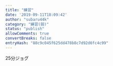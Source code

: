 ```yaml
---
title: "練習"
date: '2019-09-11T18:09:42'
author: "subaru44k"
category: "練習(弱)"
status: "publish"
allowComments: true
convertBreaks: false
entryHash: "88c9c045f625dd478b8c7d92d6fc4c99"
---
```

25分ジョグ
